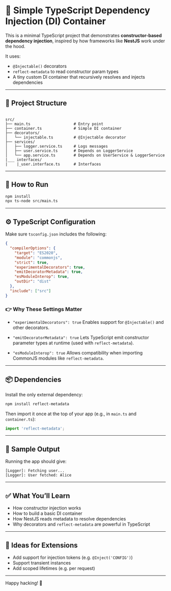 # 🧠 Simple TypeScript Dependency Injection (DI) Container

This is a minimal TypeScript project that demonstrates **constructor-based dependency injection**, inspired by how frameworks like **NestJS** work under the hood.

It uses:
- `@Injectable()` decorators
- `reflect-metadata` to read constructor param types
- A tiny custom DI container that recursively resolves and injects dependencies

---

## 📁 Project Structure

```

src/
├── main.ts                   # Entry point
├── container.ts              # Simple DI container
├── decorators/
│   └── injectable.ts         # @Injectable decorator
├── services/
│   ├── logger.service.ts     # Logs messages
│   ├── user.service.ts       # Depends on LoggerService
│   └── app.service.ts        # Depends on UserService & LoggerService
|___ interfaces/
|    |_user.interface.ts      # Interfaces
````

---

## 🚀 How to Run

```bash
npm install
npx ts-node src/main.ts
````

---

## ⚙️ TypeScript Configuration

Make sure `tsconfig.json` includes the following:

```json
{
  "compilerOptions": {
    "target": "ES2020",
    "module": "commonjs",
    "strict": true,
    "experimentalDecorators": true,
    "emitDecoratorMetadata": true,
    "esModuleInterop": true,
    "outDir": "dist"
  },
  "include": ["src"]
}
```

### 👉 Why These Settings Matter

* `"experimentalDecorators": true`
  Enables support for `@Injectable()` and other decorators.

* `"emitDecoratorMetadata": true`
  Lets TypeScript emit constructor parameter types at runtime (used with `reflect-metadata`).

* `"esModuleInterop": true`
  Allows compatibility when importing CommonJS modules like `reflect-metadata`.

---

## 📦 Dependencies

Install the only external dependency:

```bash
npm install reflect-metadata
```

Then import it once at the top of your app (e.g., in `main.ts` and `container.ts`):

```ts
import 'reflect-metadata';
```

---

## 🧪 Sample Output

Running the app should give:

```
[Logger]: Fetching user...
[Logger]: User fetched: Alice
```

---

## ✅ What You’ll Learn

* How constructor injection works
* How to build a basic DI container
* How NestJS reads metadata to resolve dependencies
* Why decorators and `reflect-metadata` are powerful in TypeScript

---

## 🔄 Ideas for Extensions

* Add support for injection tokens (e.g. `@Inject('CONFIG')`)
* Support transient instances
* Add scoped lifetimes (e.g. per request)

---

Happy hacking! 🎯
